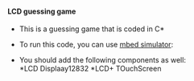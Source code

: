 #### LCD guessing game
* This is a guessing game that is coded in C*

* To run this code, you can use [mbed simulator](https://simulator.mbed.com/):
 * You should add the following components as well: </br>
  *LCD Displaay12832
  *LCD+ TOuchScreen
